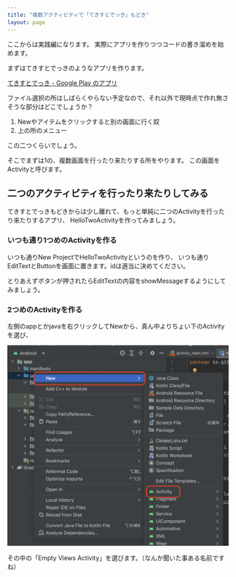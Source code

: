 ```yaml
---
title: "複数アクティビティで「てきすとでっき」もどき"
layout: page
---
```

ここからは実践編になります。
実際にアプリを作りつつコードの書き溜めを始めます。

まずはてきすとでっきのようなアプリを作ります。

[てきすとでっき - Google Play のアプリ](https://play.google.com/store/apps/details?id=io.github.karino2.textdeck&hl=ja)

ファイル選択の所はしばらくやらない予定なので、それ以外で現時点で作れ無さそうな部分はどこでしょうか？

1. Newやアイテムをクリックすると別の画面に行く奴
2. 上の所のメニュー

この二つくらいでしょう。

そこでまずは1の、複数画面を行ったり来たりする所をやります。
この画面をActivityと呼びます。

## 二つのアクティビティを行ったり来たりしてみる

てきすとでっきもどきからは少し離れて、もっと単純に二つのActivityを行ったり来たりするアプリ、
HelloTwoActivityを作ってみましょう。

### いつも通り1つめのActivityを作る

いつも通りNew ProjectでHelloTwoActivityというのを作り、
いつも通りEditTextとButtonを画面に置きます。idは適当に決めてください。

とりあえずボタンが押されたらEditTextの内容をshowMessageするようにしてみましょう。

### 2つめのActivityを作る

左側のappとかjavaを右クリックしてNewから、真ん中よりちょい下のActivityを選び、

![New Activityのメニューのスクリーンショット](imgs/new_activity.png)

その中の「Empty Views Activity」を選びます。（なんか聞いた事ある名前ですね）

